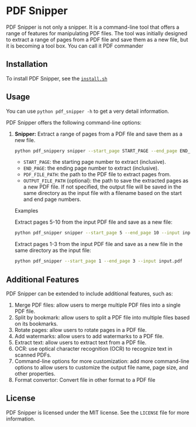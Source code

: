 # PDF Snipper

PDF Snipper is not only a snipper. It is a command-line tool that offers a range of features for manipulating PDF files. The tool was initially designed to extract a range of pages from a PDF file and save them as a new file, but it is becoming a tool box.  You can call it PDF commander

## Installation

To install PDF Snipper, see the [`install.sh`](./install.sh)

## Usage

You can use `python pdf_snipper -h` to get a very detail information.

PDF Snipper offers the following command-line options:

1. **Snipper:** Extract a range of pages from a PDF file and save them as a new file.

   ```bash
   python pdf_snippery snipper --start_page START_PAGE --end_page END_PAGE --input PDF_FILE_PATH [--output OUTPUT_FILE_PATH]
   ```

   - `START_PAGE`: the starting page number to extract (inclusive).
   - `END_PAGE`: the ending page number to extract (inclusive).
   - `PDF_FILE_PATH`: the path to the PDF file to extract pages from.
   - `OUTPUT_FILE_PATH` (optional): the path to save the extracted pages as a new PDF file. If not specified, the output file will be saved in the same directory as the input file with a filename based on the start and end page numbers.

   Examples

   Extract pages 5-10 from the input PDF file and save as a new file:

    ```bash
   python pdf_snipper snipper --start_page 5 --end_page 10 --input input.pdf --output output.pdf
    ```

    Extract pages 1-3 from the input PDF file and save as a new file in the same directory as the input file:

    ```bash
   python pdf_snipper --start_page 1 --end_page 3 --input input.pdf
    ```

## Additional Features

PDF Snipper can be extended to include additional features, such as:

1. Merge PDF files: allow users to merge multiple PDF files into a single PDF file.
2. Split by bookmark: allow users to split a PDF file into multiple files based on its bookmarks.
3. Rotate pages: allow users to rotate pages in a PDF file.
4. Add watermarks: allow users to add watermarks to a PDF file.
5. Extract text: allow users to extract text from a PDF file.
6. OCR: use optical character recognition (OCR) to recognize text in scanned PDFs.
7. Command-line options for more customization: add more command-line options to allow users to customize the output file name, page size, and other
properties.
8. Format convertor: Convert file in other format to a PDF file

## License

PDF Snipper is licensed under the MIT license. See the `LICENSE` file for more information.

